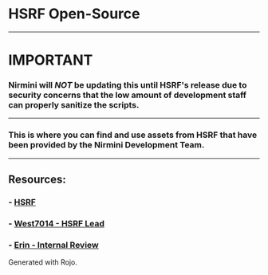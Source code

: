 # HSRF Open-Source
---
# IMPORTANT
### Nirmini will *NOT* be updating this until HSRF's release due to security concerns that the low amount of development staff can properly sanitize the scripts.
---
### This is where you can find and use assets from HSRF that have been provided by the Nirmini Development Team.
---
## Resources:
### - [HSRF](https://www.roblox.com/games/126199673452085)
### - [West7014 - HSRF Lead](https://github.com/thatWest7014)
### - [Erin - Internal Review](https://github.com/Aaron-NERF)

Generated with Rojo.
